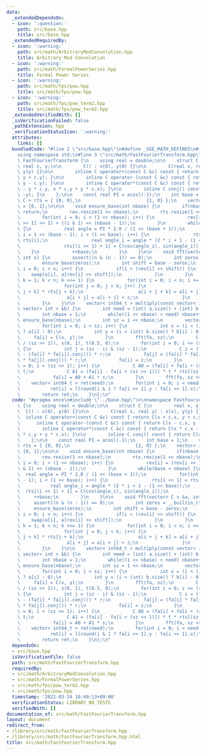 ```yaml
---
data:
  _extendedDependsOn:
  - icon: ':question:'
    path: src/base.hpp
    title: src/base.hpp
  _extendedRequiredBy:
  - icon: ':warning:'
    path: src/math/ArbitraryModConvolution.hpp
    title: Arbitrary Mod Convolution
  - icon: ':warning:'
    path: src/math/FormalPowerSeries.hpp
    title: Formal Power Series
  - icon: ':warning:'
    path: src/math/fps/pow.hpp
    title: src/math/fps/pow.hpp
  - icon: ':warning:'
    path: src/math/fps/pow_term2.hpp
    title: src/math/fps/pow_term2.hpp
  _extendedVerifiedWith: []
  _isVerificationFailed: false
  _pathExtension: hpp
  _verificationStatusIcon: ':warning:'
  attributes:
    links: []
  bundledCode: "#line 2 \"src/base.hpp\"\n#define _USE_MATH_DEFINES\n#include <bits/stdc++.h>\n\
    using namespace std;\n#line 3 \"src/math/FastFourierTransform.hpp\"\n\nnamespace\
    \ FastFourierTransform {\n    using real = double;\n\n    struct C {\n       \
    \ real x, y;\n\n        C() : x(0), y(0) {}\n\n        C(real x, real y) : x(x),\
    \ y(y) {}\n\n        inline C operator+(const C &c) const { return C(x + c.x,\
    \ y + c.y); }\n\n        inline C operator-(const C &c) const { return C(x - c.x,\
    \ y - c.y); }\n\n        inline C operator*(const C &c) const { return C(x * c.x\
    \ - y * c.y, x * c.y + y * c.x); }\n\n        inline C conj() const { return C(x,\
    \ -y); }\n    };\n\n    const real PI = acosl(-1);\n    int base = 1;\n    vector<\
    \ C > rts = { {0, 0},\n                        {1, 0} };\n    vector< int > rev\
    \ = {0, 1};\n\n\n    void ensure_base(int nbase) {\n        if(nbase <= base)\
    \ return;\n        rev.resize(1 << nbase);\n        rts.resize(1 << nbase);\n\
    \        for(int i = 0; i < (1 << nbase); i++) {\n            rev[i] = (rev[i\
    \ >> 1] >> 1) + ((i & 1) << (nbase - 1));\n        }\n        while(base < nbase)\
    \ {\n            real angle = PI * 2.0 / (1 << (base + 1));\n            for(int\
    \ i = 1 << (base - 1); i < (1 << base); i++) {\n                rts[i << 1] =\
    \ rts[i];\n                real angle_i = angle * (2 * i + 1 - (1 << base));\n\
    \                rts[(i << 1) + 1] = C(cos(angle_i), sin(angle_i));\n        \
    \    }\n            ++base;\n        }\n    }\n\n    void fft(vector< C > &a,\
    \ int n) {\n        assert((n & (n - 1)) == 0);\n        int zeros = __builtin_ctz(n);\n\
    \        ensure_base(zeros);\n        int shift = base - zeros;\n        for(int\
    \ i = 0; i < n; i++) {\n            if(i < (rev[i] >> shift)) {\n            \
    \    swap(a[i], a[rev[i] >> shift]);\n            }\n        }\n        for(int\
    \ k = 1; k < n; k <<= 1) {\n            for(int i = 0; i < n; i += 2 * k) {\n\
    \                for(int j = 0; j < k; j++) {\n                    C z = a[i +\
    \ j + k] * rts[j + k];\n                    a[i + j + k] = a[i + j] - z;\n   \
    \                 a[i + j] = a[i + j] + z;\n                }\n            }\n\
    \        }\n    }\n\n    vector< int64_t > multiply(const vector< int > &a, const\
    \ vector< int > &b) {\n        int need = (int) a.size() + (int) b.size() - 1;\n\
    \        int nbase = 1;\n        while((1 << nbase) < need) nbase++;\n       \
    \ ensure_base(nbase);\n        int sz = 1 << nbase;\n        vector< C > fa(sz);\n\
    \        for(int i = 0; i < sz; i++) {\n            int x = (i < (int) a.size()\
    \ ? a[i] : 0);\n            int y = (i < (int) b.size() ? b[i] : 0);\n       \
    \     fa[i] = C(x, y);\n        }\n        fft(fa, sz);\n        C r(0, -0.25\
    \ / (sz >> 1)), s(0, 1), t(0.5, 0);\n        for(int i = 0; i <= (sz >> 1); i++)\
    \ {\n            int j = (sz - i) & (sz - 1);\n            C z = (fa[j] * fa[j]\
    \ - (fa[i] * fa[i]).conj()) * r;\n            fa[j] = (fa[i] * fa[i] - (fa[j]\
    \ * fa[j]).conj()) * r;\n            fa[i] = z;\n        }\n        for(int i\
    \ = 0; i < (sz >> 1); i++) {\n            C A0 = (fa[i] + fa[i + (sz >> 1)]) *\
    \ t;\n            C A1 = (fa[i] - fa[i + (sz >> 1)]) * t * rts[(sz >> 1) + i];\n\
    \            fa[i] = A0 + A1 * s;\n        }\n        fft(fa, sz >> 1);\n    \
    \    vector< int64_t > ret(need);\n        for(int i = 0; i < need; i++) {\n \
    \           ret[i] = llround(i & 1 ? fa[i >> 1].y : fa[i >> 1].x);\n        }\n\
    \        return ret;\n    }\n};\n"
  code: "#pragma once\n#include \"../base.hpp\"\n\nnamespace FastFourierTransform\
    \ {\n    using real = double;\n\n    struct C {\n        real x, y;\n\n      \
    \  C() : x(0), y(0) {}\n\n        C(real x, real y) : x(x), y(y) {}\n\n      \
    \  inline C operator+(const C &c) const { return C(x + c.x, y + c.y); }\n\n  \
    \      inline C operator-(const C &c) const { return C(x - c.x, y - c.y); }\n\n\
    \        inline C operator*(const C &c) const { return C(x * c.x - y * c.y, x\
    \ * c.y + y * c.x); }\n\n        inline C conj() const { return C(x, -y); }\n\
    \    };\n\n    const real PI = acosl(-1);\n    int base = 1;\n    vector< C >\
    \ rts = { {0, 0},\n                        {1, 0} };\n    vector< int > rev =\
    \ {0, 1};\n\n\n    void ensure_base(int nbase) {\n        if(nbase <= base) return;\n\
    \        rev.resize(1 << nbase);\n        rts.resize(1 << nbase);\n        for(int\
    \ i = 0; i < (1 << nbase); i++) {\n            rev[i] = (rev[i >> 1] >> 1) + ((i\
    \ & 1) << (nbase - 1));\n        }\n        while(base < nbase) {\n          \
    \  real angle = PI * 2.0 / (1 << (base + 1));\n            for(int i = 1 << (base\
    \ - 1); i < (1 << base); i++) {\n                rts[i << 1] = rts[i];\n     \
    \           real angle_i = angle * (2 * i + 1 - (1 << base));\n              \
    \  rts[(i << 1) + 1] = C(cos(angle_i), sin(angle_i));\n            }\n       \
    \     ++base;\n        }\n    }\n\n    void fft(vector< C > &a, int n) {\n   \
    \     assert((n & (n - 1)) == 0);\n        int zeros = __builtin_ctz(n);\n   \
    \     ensure_base(zeros);\n        int shift = base - zeros;\n        for(int\
    \ i = 0; i < n; i++) {\n            if(i < (rev[i] >> shift)) {\n            \
    \    swap(a[i], a[rev[i] >> shift]);\n            }\n        }\n        for(int\
    \ k = 1; k < n; k <<= 1) {\n            for(int i = 0; i < n; i += 2 * k) {\n\
    \                for(int j = 0; j < k; j++) {\n                    C z = a[i +\
    \ j + k] * rts[j + k];\n                    a[i + j + k] = a[i + j] - z;\n   \
    \                 a[i + j] = a[i + j] + z;\n                }\n            }\n\
    \        }\n    }\n\n    vector< int64_t > multiply(const vector< int > &a, const\
    \ vector< int > &b) {\n        int need = (int) a.size() + (int) b.size() - 1;\n\
    \        int nbase = 1;\n        while((1 << nbase) < need) nbase++;\n       \
    \ ensure_base(nbase);\n        int sz = 1 << nbase;\n        vector< C > fa(sz);\n\
    \        for(int i = 0; i < sz; i++) {\n            int x = (i < (int) a.size()\
    \ ? a[i] : 0);\n            int y = (i < (int) b.size() ? b[i] : 0);\n       \
    \     fa[i] = C(x, y);\n        }\n        fft(fa, sz);\n        C r(0, -0.25\
    \ / (sz >> 1)), s(0, 1), t(0.5, 0);\n        for(int i = 0; i <= (sz >> 1); i++)\
    \ {\n            int j = (sz - i) & (sz - 1);\n            C z = (fa[j] * fa[j]\
    \ - (fa[i] * fa[i]).conj()) * r;\n            fa[j] = (fa[i] * fa[i] - (fa[j]\
    \ * fa[j]).conj()) * r;\n            fa[i] = z;\n        }\n        for(int i\
    \ = 0; i < (sz >> 1); i++) {\n            C A0 = (fa[i] + fa[i + (sz >> 1)]) *\
    \ t;\n            C A1 = (fa[i] - fa[i + (sz >> 1)]) * t * rts[(sz >> 1) + i];\n\
    \            fa[i] = A0 + A1 * s;\n        }\n        fft(fa, sz >> 1);\n    \
    \    vector< int64_t > ret(need);\n        for(int i = 0; i < need; i++) {\n \
    \           ret[i] = llround(i & 1 ? fa[i >> 1].y : fa[i >> 1].x);\n        }\n\
    \        return ret;\n    }\n};\n"
  dependsOn:
  - src/base.hpp
  isVerificationFile: false
  path: src/math/FastFourierTransform.hpp
  requiredBy:
  - src/math/ArbitraryModConvolution.hpp
  - src/math/FormalPowerSeries.hpp
  - src/math/fps/pow_term2.hpp
  - src/math/fps/pow.hpp
  timestamp: '2022-03-24 10:49:13+09:00'
  verificationStatus: LIBRARY_NO_TESTS
  verifiedWith: []
documentation_of: src/math/FastFourierTransform.hpp
layout: document
redirect_from:
- /library/src/math/FastFourierTransform.hpp
- /library/src/math/FastFourierTransform.hpp.html
title: src/math/FastFourierTransform.hpp
---
```

